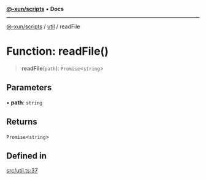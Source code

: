 [**@-xun/scripts**](../../README.md) • **Docs**

***

[@-xun/scripts](../../README.md) / [util](../README.md) / readFile

# Function: readFile()

> **readFile**(`path`): `Promise`\<`string`\>

## Parameters

• **path**: `string`

## Returns

`Promise`\<`string`\>

## Defined in

[src/util.ts:37](https://github.com/Xunnamius/xscripts/blob/99269ccded0ec7cc89215957b5aca27dbdc38070/src/util.ts#L37)
